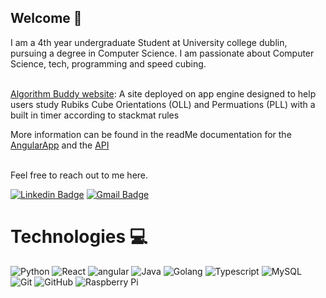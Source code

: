 ## Welcome 👋

I am a 4th year undergraduate Student at University college dublin, pursuing a degree in Computer Science. I am passionate about Computer Science, tech, programming and speed cubing. <br><br>


[Algorithm Buddy website](https://rubiks-cube-api.ew.r.appspot.com/): A site deployed on app engine designed to help users study Rubiks Cube Orientations (OLL) and Permuations (PLL) with a built in timer according to stackmat rules <br> 

More information can be found in the readMe documentation for the [AngularApp]() and the [API]()  <br> <br>


Feel free to reach out to me here. 
  
[![Linkedin Badge](https://img.shields.io/badge/-AaronWood-blue?style=flat-square&logo=Linkedin&logoColor=white&link=https://www.linkedin.com/in/aaron-wood-155503222/)](https://www.linkedin.com/in/aaron-wood-155503222/) 
[![Gmail Badge](https://img.shields.io/badge/-woodaaron2001@gmail.com-c14438?style=flat-square&logo=Gmail&logoColor=white&link=mailto:woodaaron2001@gmail.com)](mailto:woodaaron2001@gmail.com)


# Technologies 💻


![Python](https://img.shields.io/badge/-Python-black?style=flat-square&logo=Python)
![React](https://img.shields.io/badge/-React-black?style=flat-square&logo=react)
![angular](https://img.shields.io/badge/Angular-DD0031?style=for-the-badge&logo=angular&logoColor=white)
![Java](https://img.shields.io/badge/-java-E34A86?style=flat-square&logo=java)
![Golang](https://img.shields.io/badge/Go-00ADD8?style=for-the-badge&logo=go&logoColor=white)
![Typescript](https://img.shields.io/badge/TypeScript-007ACC?style=for-the-badge&logo=typescript&logoColor=white)
![MySQL](https://img.shields.io/badge/-MySQL-black?style=flat-square&logo=mysql)
![Git](https://img.shields.io/badge/-Git-black?style=flat-square&logo=git)
![GitHub](https://img.shields.io/badge/-GitHub-181717?style=flat-square&logo=github)
![Raspberry Pi](https://img.shields.io/badge/-Raspberry%20Pi-C51A4A?style=flat-square&logo=Raspberry-Pi)
